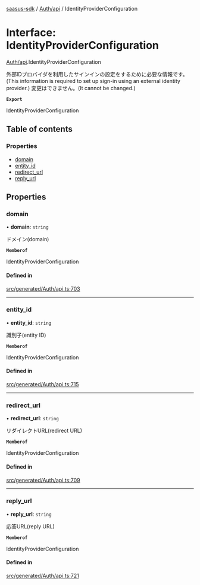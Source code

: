 [saasus-sdk](../README.md) / [Auth/api](../modules/Auth_api.md) / IdentityProviderConfiguration

# Interface: IdentityProviderConfiguration

[Auth/api](../modules/Auth_api.md).IdentityProviderConfiguration

外部IDプロバイダを利用したサインインの設定をするために必要な情報です。(This information is required to set up sign-in using an external identity provider.) 変更はできません。(It cannot be changed.)

**`Export`**

IdentityProviderConfiguration

## Table of contents

### Properties

- [domain](Auth_api.IdentityProviderConfiguration.md#domain)
- [entity\_id](Auth_api.IdentityProviderConfiguration.md#entity_id)
- [redirect\_url](Auth_api.IdentityProviderConfiguration.md#redirect_url)
- [reply\_url](Auth_api.IdentityProviderConfiguration.md#reply_url)

## Properties

### domain

• **domain**: `string`

ドメイン(domain)

**`Memberof`**

IdentityProviderConfiguration

#### Defined in

[src/generated/Auth/api.ts:703](https://github.com/saasus-platform/saasus-sdk-javascript/blob/55abc15/src/generated/Auth/api.ts#L703)

___

### entity\_id

• **entity\_id**: `string`

識別子(entity ID)

**`Memberof`**

IdentityProviderConfiguration

#### Defined in

[src/generated/Auth/api.ts:715](https://github.com/saasus-platform/saasus-sdk-javascript/blob/55abc15/src/generated/Auth/api.ts#L715)

___

### redirect\_url

• **redirect\_url**: `string`

リダイレクトURL(redirect URL)

**`Memberof`**

IdentityProviderConfiguration

#### Defined in

[src/generated/Auth/api.ts:709](https://github.com/saasus-platform/saasus-sdk-javascript/blob/55abc15/src/generated/Auth/api.ts#L709)

___

### reply\_url

• **reply\_url**: `string`

応答URL(reply URL)

**`Memberof`**

IdentityProviderConfiguration

#### Defined in

[src/generated/Auth/api.ts:721](https://github.com/saasus-platform/saasus-sdk-javascript/blob/55abc15/src/generated/Auth/api.ts#L721)
